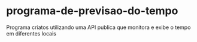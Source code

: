 # programa-de-previsao-do-tempo
 Programa criatos utilizando uma API publica que monitora e exibe o tempo em diferentes locais
